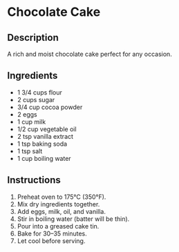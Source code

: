 # Chocolate Cake

## Description
A rich and moist chocolate cake perfect for any occasion.

## Ingredients
- 1 3/4 cups flour
- 2 cups sugar
- 3/4 cup cocoa powder
- 2 eggs
- 1 cup milk
- 1/2 cup vegetable oil
- 2 tsp vanilla extract
- 1 tsp baking soda
- 1 tsp salt
- 1 cup boiling water

## Instructions
1. Preheat oven to 175°C (350°F).
2. Mix dry ingredients together.
3. Add eggs, milk, oil, and vanilla.
4. Stir in boiling water (batter will be thin).
5. Pour into a greased cake tin.
6. Bake for 30–35 minutes.
7. Let cool before serving.
